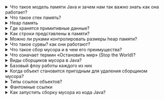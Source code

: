 <details><summary>Что такое модель памяти Java и зачем нам так важно знать как она работает?</summary>
    <p>Модель памяти Java описывает поведение потоков в среде исполнения Java</p>
    <ul>Для чего нам надо знать, понимать как и куда расходуется память:
        <li>чтоб писать оптимальные, относительно памяти, программы</li>
        <li>избегать утечек памяти</li>
        <li>решать проблемы и ошибки вызванные недостатком памяти</li>
    </ul>
    <img src="https://user-images.githubusercontent.com/4215285/73688549-55d59980-46dd-11ea-89d2-06ab5afdf423.png" >
</details>
<details><summary>Что такое стек память?</summary>
    <p>Стек работает по принципу LIFO (последний вошел - первый вышел). Когда вызывается метод, для него выделяется
        блок памяти (frame), в котором хранятся значения примитивов, создаваемых в методе, и ссылки на объекты в куче, на которые ссылается метод
    </p>
    <p>Когда метод завершает выполнение, блок памяти (frame), отведенный для его нужд, очищается, и пространство становится доступным для 
        следующего метода. При этом поток выполнения программы возвращается к месту вызова этого метода с последующим переходом к следующей строке кода
    </p>
    <ul>Особенности:
        <li>Он заполняется и освобождается по мере вызова и завершения новых методов</li>
        <li>Переменные в стеке существуют до тех пор, пока выполняется метод в котором они были созданы</li>
        <li>Если память стека будет заполнена, Java бросит исключение java.lang.StackOverFlowError</li>
        <li>Доступ к этой области памяти осуществляется быстрее, чем к куче</li>
        <li>Является потокобезопасным, поскольку для каждого потока создается свой отдельный стек</li>
    </ul>
</details>
<details><summary>Heap память</summary>
    <p>Heap память - это область памяти используется для динамического выделения памяти для объектов и классов JRE во время выполнения</p>
    <p>Эти объекты имеют глобальный доступ и могут быть получены из любого места программы</p>
    <ul>Heap состоит из:
        <li><b>Young Generation</b> - область где размещаются недавно созданные объекты. Когда она заполняется, происходит быстрая сборка мусора</li>
        <li><b>Old (Tenured) Generation</b> - здесь хранятся долгоживущие объекты. Когда объекты из Young Generation достигают определенного порога «возраста», они перемещаются в Old Generation</li>
        <li><b>Permanent Generation</b> - содержит метаинформацию о классах и методах приложения, но начиная с Java 8 данная область памяти была упразднена</li>
    </ul>
    <ul>Особенности:
        <li>Когда эта область памяти полностью заполняется, Java бросает java.lang.OutOfMemoryError</li>
        <li>Доступ к ней медленнее, чем к стеку</li>
        <li>Эта память, в отличие от стека, автоматически не освобождается. Для сбора неиспользуемых объектов используется сборщик мусора</li>
        <li>В отличие от стека, куча не является потокобезопасной и ее необходимо контролировать, правильно синхронизируя код</li>
    </ul>
</details>
<details><summary>Где хранятся примитивные данные?</summary>
    <p>Значения полей примитивного типа, хранятся в куче</p>
    <p>Значения переменных (локальные переменные метода) примитивного типа хранятся в стеке</p>
</details>
<details><summary>Как строки представлены в памяти?</summary>
    <a href="https://javadevblog.com/chto-takoe-pul-strok-v-java.html" >Что такое пул строк в Java?</a>
    <p><b>Пул строк</b> - область памяти в куче, где JVM хранит строки</p>
    <p>каждый строковый литерал, будет храниться в пуле строк. Два объекта, проинициализированные эквивалентным строковым литералом
        будут иметь ссылки на один и тот же объект в пуле строк. Тк при инициализации, проверяется, есть ли в пуле строк такая страка,
        если есть, то возвращается ссылка на нее, если нет - то создается новая страка в пуле - этот процесс называется интерирование строк
    </p>
    <p>При инициализации строк с помощью new - в куче всегда создается новый объект типа String</p>
    <p>До Java 7 пул строк распологался в специальном участке памяти <b>PermGen</b>, который имел фиксированную длину и не
        расширялся во время выполнения программы и не доступен для сборки мусора. Это повышало риск получить OutOfMemoryError при большом количестве итерирования строк
    </p>
    <p>Начиная с Java 7 пул строк распологается в куче, что дает доступ сборщику мусора. Тем самым оптимизирую память и уменьшение риска получения OutOfMemoryError</p>
    <p>В Java 6 единственная оптимизация по увеличению памяти PermGen (где находился пул строк) - это только во время вызова программы с параметром:<br>
        -XX:MaxPermSize=1G
    </p>
    <p>Начиная с Java 7:<br>
        -XX:StringTableSize=4901
    </p>
</details>
<details><summary>Можно ли руками контролировать размеры heap памяти?</summary>
    <p>При запуске программы, в зависимости от системы, JVM выделяет значения памяти по умолчанию. При желании мы можем изменить эти значения
        при запуске приложения указать параметры:<br>
        <b>-Xms</b> - определяет минимальный объем heap памяти<br>
        <b>-Xmx</b> - определяет максимальный объем heap памяти<br>
        -Xms должен быть меньше, чем -Xmx
    </p>
</details>
<details><summary>Что такое сурвы? как они работают?</summary>
    <a href="https://habr.com/ru/company/otus/blog/553996/">Избавляемся от мусора в Java</a><br>
    <img src="https://hsto.org/r/w1560/getpro/habr/upload_files/0fd/29a/713/0fd29a71366c3832002a9c8a9ca6266a.png" width="50%">
    <p><b>Поколение объекта</b> - возраст объекта, т.е. количество пережитых циклов сборки мусора.</p>
    <p>Для оптимизации сборки мусора память кучи дополнительно разделена на четыре области (Eden, S0, S1, OldGen). В эти области объекты помещаются в зависимости от их возраста.</p>
    <ol>Принцип работы:
        <li>Новые объекты создаются в области Eden. Области Survivor (S0, S1) на данный момент пустые
        <li>Когда область Eden заполняется, происходит минорная сборка мусора. <b>Minor GC</b> — это процесс, при котором операции mark и sweep выполняются для young generation</li>
        <li>После Minor GC живые объекты перемещаются в одну из областей Survivor (например, S0). Мертвые объекты полностью удаляются</li>
        <li>По мере работы приложения пространство Eden заполняется новыми объектами. При очередном Minor GC области young generation и S0 очищаются. На этот раз выжившие объекты 
            перемещаются в область S1, и их возраст увеличивается (отметка о том, что они пережили сборку мусора)  
        </li>
        <li>При следующем Minor GC процесс повторяется. Однако на этот раз области Survivor меняются местами. Живые объекты перемещаются в S0 и у них увеличивается возраст. Области Eden и S1 очищаются</li>
        <li>Объекты между областями Survivor копируются определенное количество раз (пока не переживут определенное количество Minor GC) или пока там достаточно места. Затем эти объекты копируются в область Old</li>
        <li>При Major GC этапы mark и sweep выполняются для Old Generation. Major GC работает медленнее по сравнению с Minor GC, поскольку старое поколение в основном состоит из живых объектов</li>
    </ol>
</details>
<details><summary>Что такое сбор мусора и в чем его преимущества?</summary>
    <p>Сборка мусора - это процесс освобождения памяти за счет удаления неиспользуемых объектов </p>
    <p>Для сборки мусора используется алгоритм пометок (Mark & Sweep)</p>
    <ol>Этапы сборки мусора:
        <li><b>Mark (маркировка)</b> - GC сканирует все объекты и помечает живые (объекты, которые все еще используются). На этом шаге выполнение программы приостанавливается. Поэтому этот шаг также называется "Stop the World" </li>
        <li><b>Sweep (очистка)</b> - освобождается память, занятая объектами, не отмеченными на предыдущем шаге</li>
        <li><b>Compact (уплотнение)</b> - Объекты, пережившие очистку, перемещаются в единый  непрерывный блок памяти. Это уменьшает фрагментацию кучи и позволяет проще и быстрее размещать новые объекты</li>
        <img src="https://hsto.org/r/w1560/getpro/habr/upload_files/8f7/f4a/25f/8f7f4a25f345824f3b18b93d491aced9.png" width="50%">
    </ol>
    <ul>Преимущества:
        <li>Безопасность</li>
        <li>Упрощает процесс программирования</li>
        <li>Сокращает проблемы по управлению памяти</li>
    </ul>
    <ul>Недостатки:
        <li>остановка приложения во время работы gc (Stop the World)</li>
        <li>Возможно нееффективное использование памяти</li>
    </ul>
</details>
<details><summary>Что означает термин «Остановить мир» (Stop the World)?</summary>
    <p><b>Stop the World</b> - это полная остановка потоков программы для безопасной сборки мусора и других системных операций</p>
</details>
<details><summary>Виды сборщиков мусора в Java?</summary>
    <p><b>Serial Garbage Collector (последовательный)</b> - самый простой вариант для приложений с небольшим объемом данных и не 
        требовательных к задержкам. Хорош для использования в однопоточных средах. На слабых компьютерах может быть выбран
        виртуальной машиной в качестве сборщика по умолчанию
    </p>
    <p><b>Parallel (параллельный)</b> - наследует подходы к сборке от последовательного сборщика, но добавляет параллелизм в 
        некоторые операции, а также возможности по автоматической подстройке под требуемые параметры производительности
    </p>
    <p><b>Concurrent Mark Sweep (CMS)</b> - нацелен на снижение максимальных задержек путем выполнения части работ по сборке 
        мусора параллельно с основными потоками приложения. Подходит для работы с относительно большими объемами данных в памяти
    </p>
    <p><b>Garbage-First (G1)</b> - создан для постепенной замены CMS, особенно в серверных приложениях, работающих на многопроцессорных серверах и оперирующих большими объемами данных</p>
</details>
<details><summary>Базовый флоу работы каждого из них</summary>
    <a href="https://habr.com/ru/post/269707/" >Часть 2 — Сборщики Serial GC и Parallel GC.</a><br>
    <a href="https://habr.com/ru/post/269863/" >Часть 3 — Сборщики CMS GC и G1 GC</a>
    <ul>
        <li><b>Serial</b> -XX:+UseSerialGC</li>
        <li><b>Parallel GC</b> -XX:+UseParallelGC
            <p>
                Принцип работы основан как и у Serial GC память разбивается на 4 участка, только работа производится в нескольких потоках.
                Для определения количества потоков, которые будут использоваться при сборке мусора, на компьютере с N ядрами процессора, 
                JVM по умолчанию применяет следующую формулу: если N ≤ 8, то количество потоков равно N, иначе для получения количества 
                потоков N домножается на коэффициент, зависящий от других параметров, обычно это 5/8, но на некоторых платформах коэффициент может быть меньше
            </p>
            <p>
                Каждый поток сборщика получает свой участок памяти в регионе Old Gen, так называемый буфер повышения (promotion buffer), куда только 
                он может переносить данные, чтобы не мешать другим потокам. Такой подход ускоряет сборку мусора, но имеет и небольшое негативное последствие 
                в виде возможной фрагментации памяти
            </p>
        </li>
        <li><b>CMS GC (Concurrent Mark Sweep)</b> - альтернатива Parallel GC
            <p>
                Шаги по пометке выживших объектов и удалению мертвых объектов он выполняет параллельно с работой основной программы.
                Имеет такие же части кучи, и малую сборку производит так же каки Serial/Parallel GC. Он не дожидается заполнения 
                Tenured для того, чтобы начать старшую сборку. Вместо этого он трудится в фоновом режиме постоянно, пытаясь поддерживать 
                Tenured в компактном состоянии
            </p>    
        </li>
        <li><b>G1 GC</b>
            <ol>
                <li>Куча делится на множество регионов, частей</li>
                <li>Эти регионы представляют логическое разделание на Eden, Surv, OldGen и неразмеченную область<br>
                    <img src="https://www.oracle.com/webfolder/technetwork/tutorials/obe/java/G1GettingStarted/images/slide9.png" width="50%">
                </li>
                <li></li>
                <li></li>
            </ol>
        </li>
    </ul>
</details>
<details><summary>Когда объект становится пригодным для удаления сборщиком мусора?</summary>
    <p>каждый объект может ссылаться на любой другой объект, образуя тем самым дерево объектов. Каждое такое дерево, должно иметь
        один или несколько корневых объектов. Если приложение может достичь корневого объекта, значит это дерево объектов является "живым"
    </p>
    <p><b>Корневой объект GC (GC roots)</b> - это специальный объект, для сборщика мусора, явл. отправной точкой. Все объекты,
        которые прямо или косвенно ссылаются на корневой объект, явл. достижимыми и не подлежат очистке
    </p>
    <un>4 вида корней сборщика мусора:
        <li><b>Локальные переменные</b></li>
        <li><b>Активные потоки Java</b> - всегда считаются живыми объектами и поэтому являются корнями сборщика мусора</li>
        <li><b>Статические переменные</b> - ссылаются на их классы. Классы так же могут быть удалены</li>
        <li><b>JNI (Java Native Interface)</b> - объекты Java, созданные собственным кодом как часть вызова JNI. Представляют собой особую форму корня GC</li>
    </un>
    <img src="https://dt-cdn.net/images/gc-roots-459-1d9223317f.webp"><br>
    <p>Сдедовательно простое Java приложение имеет GC Roots - локальные переменные в main методе, main поток и статические переменные в Main классе</p>
</details>
<details><summary>Типы ссылок объектов?</summary>
    <a href="https://habr.com/ru/post/549176/">Управление памятью Java</a>
    <p>Разница между типами ссылок заключается в том, что объекты в куче, на которые они ссылаются, имеют право на сборку мусора по различным критериям</p>
    <ol>Типы:
        <li><b>Сильная ссылка</b> - это обычные ссылки на объекты, которые разбросаны по всему приложению. Типичный пример Object a = new Object();
            Если объект достижим по такой ссылке, то сборщик мусора не сможет его уничтожить</li>
        <li><b>Мягкая ссылка</b> - Получить сам объект по ссылке можно с помощью метода get(), если объект доступен через SoftReference, то сборщик мусора уничтожит его,
            только при высокой вероятности переполнения памяти, т.е. как один из крайних способов очистить её. В случае если объект уничтожается, то метод get возвращает null.
            Пишут, что такие ссылки хороши для создания чувствительного к наличию памяти кеша (и по документации именно для этого мягкие ссылки и предназначены), но, 
            пожалуйста, используйте готовые инструменты для кеширования, не плодите велосипедыr<br>
            SoftReference&lt;StringBuilder&gt; reference = new SoftReference&lt;&gt;(new StringBuilder());
        </li>
        <li><b>Слабая ссылка</b> -  сборщик может удалить такой объект в любой момент цикла очистки<br>
            WeakReference&lt;StringBuilder&gt; reference = new WeakReference&lt;&gt;(new StringBuilder());<br>
            Хорошим вариантом использования слабых ссылок являются сценарии кеширования
        </li>
        <li><b>Фантомная ссылка</b> - применение фантомной ссылки - это создание альтернативного механизма освобождения ресурсов у объекта
            PhantomReference&lt;StringBuilder&gt; reference = new PhantomReference&lt;&gt;(new StringBuilder());
        </li>
    </ol>
</details>
<details><summary>Фантомные ссылки</summary>
    <p>Метод get() всегда возвращает null. PhantomReference имеет смысл использовать только вместе с ReferenceQueue.</p>
    <p>GC добавит phantom-ссылку в ReferenceQueue послетого как выполниться метод finalize(). Тоесть фактически, в отличии от SoftReference и WeakReference, объект еще есть в памяти</p>
    <p>Когда GC определяет что объект более недоступный, то перед удалением его из памяти, он выполняет finalize() метод</p>
    <p>Этот тип ссылок в комбинации с ReferenceQueue позволяет нам узнать, когда объект более недоступен и на него нет других ссылок. Это позволяет нам сделать очистку ресурсов, используемых 
        объектом, на уровне приложения. В отличии от finalize() мы сами контролируем процесс очистки ресурсов
    </p>
</details>
<details><summary>Как запустить сборку мусора из кода Java?</summary>
    <a href="https://www.theserverside.com/video/5-ways-to-force-Java-garbage-collection">5 ways to force Java garbage collection</a><br>
    <ul>методы
        <li>System.gc()</li>
        <li>Runtime.getRuntime().gc()</li>
    </ul>
</details>